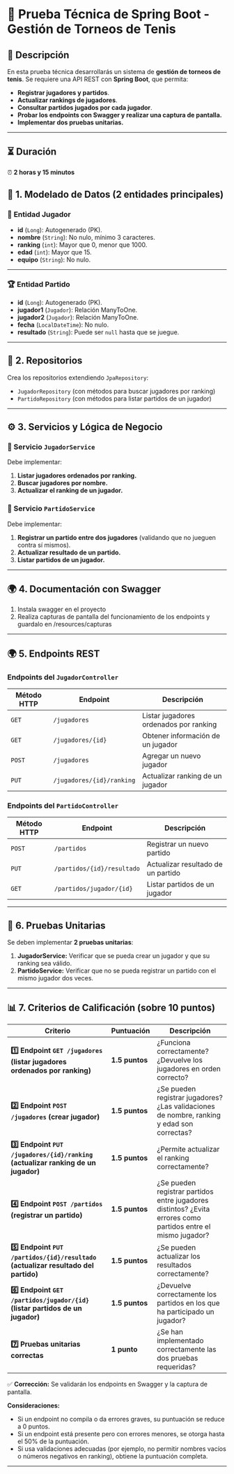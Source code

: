 # 📝 Prueba Técnica de Spring Boot - Gestión de Torneos de Tenis

## 📌 Descripción
En esta prueba técnica desarrollarás un sistema de **gestión de torneos de tenis**. Se requiere una API REST con **Spring Boot**, que permita:
- **Registrar jugadores y partidos**.
- **Actualizar rankings de jugadores**.
- **Consultar partidos jugados por cada jugador**.
- **Probar los endpoints con Swagger y realizar una captura de pantalla.**
- **Implementar dos pruebas unitarias.**

---

## ⏳ Duración
⏰ **2 horas y 15 minutos**

## 📂 1. Modelado de Datos (2 entidades principales)

### 🎾 **Entidad Jugador**
- **id** (`Long`): Autogenerado (PK).
- **nombre** (`String`): No nulo, mínimo 3 caracteres.
- **ranking** (`int`): Mayor que 0, menor que 1000.
- **edad** (`int`): Mayor que 15.
- **equipo** (`String`): No nulo.

---

### 🏆 **Entidad Partido**
- **id** (`Long`): Autogenerado (PK).
- **jugador1** (`Jugador`): Relación ManyToOne.
- **jugador2** (`Jugador`): Relación ManyToOne.
- **fecha** (`LocalDateTime`): No nulo.
- **resultado** (`String`): Puede ser `null` hasta que se juegue.

---

## **📡 2. Repositorios**
Crea los repositorios extendiendo `JpaRepository`:
- `JugadorRepository` (con métodos para buscar jugadores por ranking)
- `PartidoRepository` (con métodos para listar partidos de un jugador)

---

## **⚙️ 3. Servicios y Lógica de Negocio**

### **📌 Servicio `JugadorService`**
Debe implementar:
1. **Listar jugadores ordenados por ranking.**
2. **Buscar jugadores por nombre.**
3. **Actualizar el ranking de un jugador.**

### **📌 Servicio `PartidoService`**
Debe implementar:
1. **Registrar un partido entre dos jugadores** (validando que no jueguen contra sí mismos).
2. **Actualizar resultado de un partido.**
3. **Listar partidos de un jugador.**

---

## **🌍 4. Documentación con Swagger**
1. Instala swagger en el proyecto
2. Realiza capturas de pantalla del funcionamiento de los endpoints y guardalo en /resources/capturas

---

## **🌍 5. Endpoints REST**
### **Endpoints del `JugadorController`**
| Método HTTP | Endpoint                  | Descripción                                   |
|-------------|---------------------------|-----------------------------------------------|
| `GET`       | `/jugadores`              | Listar jugadores ordenados por ranking        |
| `GET`       | `/jugadores/{id}`         | Obtener información de un jugador             |
| `POST`      | `/jugadores`              | Agregar un nuevo jugador                      |
| `PUT`       | `/jugadores/{id}/ranking` | Actualizar ranking de un jugador              |

### **Endpoints del `PartidoController`**
| Método HTTP | Endpoint                      | Descripción                                          |
|-------------|-------------------------------|------------------------------------------------------|
| `POST`      | `/partidos`                   | Registrar un nuevo partido                           |
| `PUT`       | `/partidos/{id}/resultado`    | Actualizar resultado de un partido                   |
| `GET`       | `/partidos/jugador/{id}`      | Listar partidos de un jugador                        |

---

## **🧪 6. Pruebas Unitarias**
Se deben implementar **2 pruebas unitarias**:

1. **JugadorService:** Verificar que se pueda crear un jugador y que su ranking sea válido.
2. **PartidoService:** Verificar que no se pueda registrar un partido con el mismo jugador dos veces.

---

## **📊 7. Criterios de Calificación (sobre 10 puntos)**

| **Criterio** | **Puntuación** | **Descripción** |
|-------------|---------------|----------------|
| **1️⃣ Endpoint `GET /jugadores` (listar jugadores ordenados por ranking)** | **1.5 puntos** | ¿Funciona correctamente? ¿Devuelve los jugadores en orden correcto? |
| **2️⃣ Endpoint `POST /jugadores` (crear jugador)** | **1.5 puntos** | ¿Se pueden registrar jugadores? ¿Las validaciones de nombre, ranking y edad son correctas? |
| **3️⃣ Endpoint `PUT /jugadores/{id}/ranking` (actualizar ranking de un jugador)** | **1.5 puntos** | ¿Permite actualizar el ranking correctamente? |
| **4️⃣ Endpoint `POST /partidos` (registrar un partido)** | **1.5 puntos** | ¿Se pueden registrar partidos entre jugadores distintos? ¿Evita errores como partidos entre el mismo jugador? |
| **5️⃣ Endpoint `PUT /partidos/{id}/resultado` (actualizar resultado del partido)** | **1.5 puntos** | ¿Se pueden actualizar los resultados correctamente? |
| **6️⃣ Endpoint `GET /partidos/jugador/{id}` (listar partidos de un jugador)** | **1.5 puntos** | ¿Devuelve correctamente los partidos en los que ha participado un jugador? |
| **7️⃣ Pruebas unitarias correctas** | **1 punto** | ¿Se han implementado correctamente las dos pruebas requeridas? |

✅ **Corrección:** Se validarán los endpoints en Swagger y la captura de pantalla. 

**Consideraciones:**
- Si un endpoint no compila o da errores graves, su puntuación se reduce a 0 puntos.
- Si un endpoint está presente pero con errores menores, se otorga hasta el 50% de la puntuación.
- Si usa validaciones adecuadas (por ejemplo, no permitir nombres vacíos o números negativos en ranking), obtiene la puntuación completa.
---
